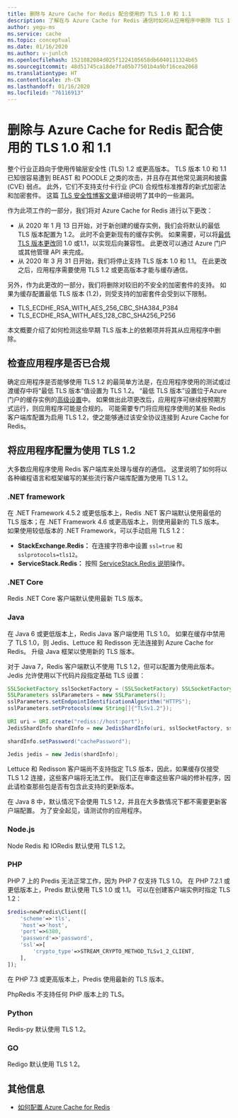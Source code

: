```yaml
---
title: 删除与 Azure Cache for Redis 配合使用的 TLS 1.0 和 1.1
description: 了解在与 Azure Cache for Redis 通信时如何从应用程序中删除 TLS 1.0 和 1.1
author: yegu-ms
ms.service: cache
ms.topic: conceptual
ms.date: 01/16/2020
ms.author: v-junlch
ms.openlocfilehash: 1521882084d025f1224105658db6040111324b65
ms.sourcegitcommit: 48d51745ca18de7fa05b77501b4a9bf16cea2068
ms.translationtype: HT
ms.contentlocale: zh-CN
ms.lasthandoff: 01/16/2020
ms.locfileid: "76116913"
---
```

# <a name="remove-tls-10-and-11-from-use-with-azure-cache-for-redis"></a>删除与 Azure Cache for Redis 配合使用的 TLS 1.0 和 1.1

整个行业正趋向于使用传输层安全性 (TLS) 1.2 或更高版本。 TLS 版本 1.0 和 1.1 已知很容易遭到 BEAST 和 POODLE 之类的攻击，并且存在其他常见漏洞和披露 (CVE) 弱点。 此外，它们不支持支付卡行业 (PCI) 合规性标准推荐的新式加密法和加密套件。 这篇 [TLS 安全性博客文章](https://www.acunetix.com/blog/articles/tls-vulnerabilities-attacks-final-part/)详细说明了其中的一些漏洞。

作为此项工作的一部分，我们将对 Azure Cache for Redis 进行以下更改：

* 从 2020 年 1 月 13 日开始，对于新创建的缓存实例，我们会将默认的最低 TLS 版本配置为 1.2。  此时不会更新现有的缓存实例。  如果需要，可以将[最低 TLS 版本更改](cache-configure.md#access-ports)回 1.0 或1.1，以实现后向兼容性。  此更改可以通过 Azure 门户或其他管理 API 来完成。
* 从 2020 年 3 月 31 日开始，我们将停止支持 TLS 版本 1.0 和 1.1。 在此更改之后，应用程序需要使用 TLS 1.2 或更高版本才能与缓存通信。

另外，作为此更改的一部分，我们将删除对较旧的不安全的加密套件的支持。  如果为缓存配置最低 TLS 版本 (1.2)，则受支持的加密套件会受到以下限制。

* TLS_ECDHE_RSA_WITH_AES_256_CBC_SHA384_P384
* TLS_ECDHE_RSA_WITH_AES_128_CBC_SHA256_P256

本文概要介绍了如何检测这些早期 TLS 版本上的依赖项并将其从应用程序中删除。

## <a name="check-whether-your-application-is-already-compliant"></a>检查应用程序是否已合规

确定应用程序是否能够使用 TLS 1.2 的最简单方法是，在应用程序使用的测试或过渡缓存中将“最低 TLS 版本”值设置为 TLS 1.2。  “最低 TLS 版本”设置位于Azure 门户的缓存实例的[高级设置](cache-configure.md#advanced-settings)中。  如果做出此项更改后，应用程序可继续按预期方式运行，则应用程序可能是合规的。 可能需要专门将应用程序使用的某些 Redis 客户端库配置为启用 TLS 1.2，使之能够通过该安全协议连接到 Azure Cache for Redis。

## <a name="configure-your-application-to-use-tls-12"></a>将应用程序配置为使用 TLS 1.2

大多数应用程序使用 Redis 客户端库来处理与缓存的通信。 这里说明了如何将以各种编程语言和框架编写的某些流行客户端库配置为使用 TLS 1.2。

### <a name="net-framework"></a>.NET framework

在 .NET Framework 4.5.2 或更低版本上，Redis .NET 客户端默认使用最低的 TLS 版本；在 .NET Framework 4.6 或更高版本上，则使用最新的 TLS 版本。 如果使用较低版本的 .NET Framework，可以手动启用 TLS 1.2：

* **StackExchange.Redis：** 在连接字符串中设置 `ssl=true` 和 `sslprotocols=tls12`。
* **ServiceStack.Redis：** 按照 [ServiceStack.Redis 说明](https://github.com/ServiceStack/ServiceStack.Redis/pull/247)操作。

### <a name="net-core"></a>.NET Core

Redis .NET Core 客户端默认使用最新 TLS 版本。

### <a name="java"></a>Java

在 Java 6 或更低版本上，Redis Java 客户端使用 TLS 1.0。 如果在缓存中禁用了 TLS 1.0，则 Jedis、Lettuce 和 Redisson 无法连接到 Azure Cache for Redis。 升级 Java 框架以使用新的 TLS 版本。

对于 Java 7，Redis 客户端默认不使用 TLS 1.2，但可以配置为使用此版本。 Jedis 允许使用以下代码片段指定基础 TLS 设置：

``` Java
SSLSocketFactory sslSocketFactory = (SSLSocketFactory) SSLSocketFactory.getDefault();
SSLParameters sslParameters = new SSLParameters();
sslParameters.setEndpointIdentificationAlgorithm("HTTPS");
sslParameters.setProtocols(new String[]{"TLSv1.2"});
 
URI uri = URI.create("rediss://host:port");
JedisShardInfo shardInfo = new JedisShardInfo(uri, sslSocketFactory, sslParameters, null);
 
shardInfo.setPassword("cachePassword");
 
Jedis jedis = new Jedis(shardInfo);
```

Lettuce 和 Redisson 客户端尚不支持指定 TLS 版本，因此，如果缓存仅接受 TLS 1.2 连接，这些客户端将无法工作。 我们正在审查这些客户端的修补程序，因此请检查那些包是否有包含此支持的更新版本。

在 Java 8 中，默认情况下会使用 TLS 1.2，并且在大多数情况下都不需要更新客户端配置。 为了安全起见，请测试你的应用程序。

### <a name="nodejs"></a>Node.js

Node Redis 和 IORedis 默认使用 TLS 1.2。

### <a name="php"></a>PHP

PHP 7 上的 Predis 无法正常工作，因为 PHP 7 仅支持 TLS 1.0。 在 PHP 7.2.1 或更低版本上，Predis 默认使用 TLS 1.0 或 1.1。 可以在创建客户端实例时指定 TLS 1.2：

``` PHP
$redis=newPredis\Client([
    'scheme'=>'tls',
    'host'=>'host',
    'port'=>6380,
    'password'=>'password',
    'ssl'=>[
        'crypto_type'=>STREAM_CRYPTO_METHOD_TLSv1_2_CLIENT,
    ],
]);
```

在 PHP 7.3 或更高版本上，Predis 使用最新的 TLS 版本。

PhpRedis 不支持任何 PHP 版本上的 TLS。

### <a name="python"></a>Python

Redis-py 默认使用 TLS 1.2。

### <a name="go"></a>GO

Redigo 默认使用 TLS 1.2。

## <a name="additional-information"></a>其他信息

- [如何配置 Azure Cache for Redis](cache-configure.md)

<!-- Update_Description: wording update -->